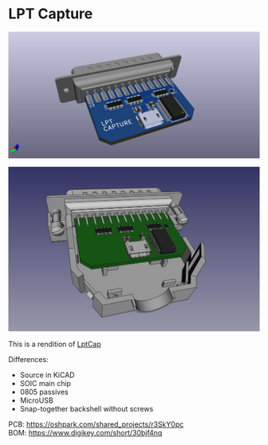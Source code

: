 # LPT Capture

![](LPT_Capture.jpg)

![](LPT_Capture_backshell.jpg)


This is a rendition of [LptCap](https://www-user.tu-chemnitz.de/~heha/basteln/PC/LptCap/index.en.htm)

Differences:  
* Source in KiCAD
* SOIC main chip
* 0805 passives
* MicroUSB
* Snap-together backshell without screws

PCB: https://oshpark.com/shared_projects/r3SkY0pc  
BOM: https://www.digikey.com/short/30bjf4nq

